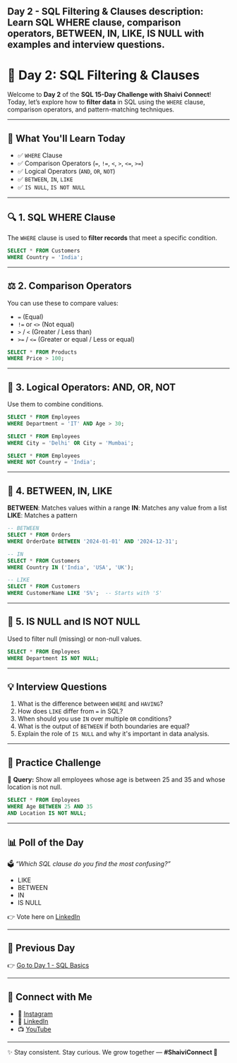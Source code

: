 Day 2 - SQL Filtering & Clauses
description: Learn SQL WHERE clause, comparison operators, BETWEEN, IN, LIKE, IS NULL with examples and interview questions.
---

# 🚀 Day 2: SQL Filtering & Clauses

Welcome to **Day 2** of the **SQL 15-Day Challenge with Shaivi Connect**!  
Today, let’s explore how to **filter data** in SQL using the `WHERE` clause, comparison operators, and pattern-matching techniques.

---

## 🧠 What You'll Learn Today

- ✅ `WHERE` Clause  
- ✅ Comparison Operators (`=`, `!=`, `<`, `>`, `<=`, `>=`)  
- ✅ Logical Operators (`AND`, `OR`, `NOT`)  
- ✅ `BETWEEN`, `IN`, `LIKE`  
- ✅ `IS NULL`, `IS NOT NULL`

---

## 🔍 1. SQL WHERE Clause

The `WHERE` clause is used to **filter records** that meet a specific condition.

```sql
SELECT * FROM Customers
WHERE Country = 'India';
````

---

## ⚖️ 2. Comparison Operators

You can use these to compare values:

* `=` (Equal)
* `!=` or `<>` (Not equal)
* `>` / `<` (Greater / Less than)
* `>=` / `<=` (Greater or equal / Less or equal)

```sql
SELECT * FROM Products
WHERE Price > 100;
```

---

## 🧠 3. Logical Operators: AND, OR, NOT

Use them to combine conditions.

```sql
SELECT * FROM Employees
WHERE Department = 'IT' AND Age > 30;

SELECT * FROM Employees
WHERE City = 'Delhi' OR City = 'Mumbai';

SELECT * FROM Employees
WHERE NOT Country = 'India';
```

---

## 🔁 4. BETWEEN, IN, LIKE

**BETWEEN**: Matches values within a range
**IN**: Matches any value from a list
**LIKE**: Matches a pattern

```sql
-- BETWEEN
SELECT * FROM Orders
WHERE OrderDate BETWEEN '2024-01-01' AND '2024-12-31';

-- IN
SELECT * FROM Customers
WHERE Country IN ('India', 'USA', 'UK');

-- LIKE
SELECT * FROM Customers
WHERE CustomerName LIKE 'S%';  -- Starts with 'S'
```

---

## 🚫 5. IS NULL and IS NOT NULL

Used to filter null (missing) or non-null values.

```sql
SELECT * FROM Employees
WHERE Department IS NOT NULL;
```

---

## 💡 Interview Questions

1. What is the difference between `WHERE` and `HAVING`?
2. How does `LIKE` differ from `=` in SQL?
3. When should you use `IN` over multiple `OR` conditions?
4. What is the output of `BETWEEN` if both boundaries are equal?
5. Explain the role of `IS NULL` and why it's important in data analysis.

---

## 🧪 Practice Challenge

🔹 **Query:** Show all employees whose age is between 25 and 35 and whose location is not null.

```sql
SELECT * FROM Employees
WHERE Age BETWEEN 25 AND 35
AND Location IS NOT NULL;
```

---

## 📊 Poll of the Day

🗳️ *“Which SQL clause do you find the most confusing?”*

* LIKE
* BETWEEN
* IN
* IS NULL

👉 Vote here on [LinkedIn](https://www.linkedin.com/company/107863493/admin/dashboard/)

---

## 🔁 Previous Day

👉 [Go to Day 1 - SQL Basics](https://shaiphali123.github.io/sql-15-day-challenge/Day1_Intro_SQL)

---

## 🔗 Connect with Me

* 📸 [Instagram](https://www.instagram.com/shaiviconnect/)
* 💼 [LinkedIn](https://www.linkedin.com/company/107863493/)
* 📺 [YouTube](https://www.youtube.com/@shaiphali43)

---

✨ Stay consistent. Stay curious.
We grow together — **#ShaiviConnect 💫**




